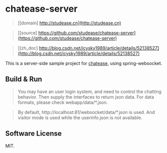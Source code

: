 # chatease-server

> [[domain] http://studease.cn](http://studease.cn)

> [[source] https://github.com/studease/chatease-server](https://github.com/studease/chatease-server)

> [[zh_doc] http://blog.csdn.net/icysky1989/article/details/52138527](http://blog.csdn.net/icysky1989/article/details/52138527)

This is a server-side sample project for [chatease](https://github.com/studease/chatease), using spring-websocket.


## Build & Run

> You may have an user login system, and need to control the chatting behavior. Then supply the interfaces to return json data. For data formats, please check webapp/data/*.json.

> By default, http://localhost:81/websocket/data/*.json is used. And visitor mode is used while the userinfo.json is not available.


## Software License

MIT.
